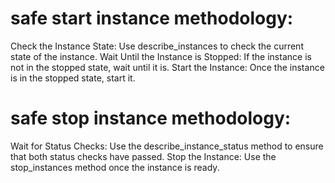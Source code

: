 # safe start instance methodology:

Check the Instance State: Use describe_instances to check the current state of the instance.
Wait Until the Instance is Stopped: If the instance is not in the stopped state, wait until it is.
Start the Instance: Once the instance is in the stopped state, start it.

# safe stop instance methodology:

Wait for Status Checks: Use the describe_instance_status method to ensure that both status checks have passed.
Stop the Instance: Use the stop_instances method once the instance is ready.
